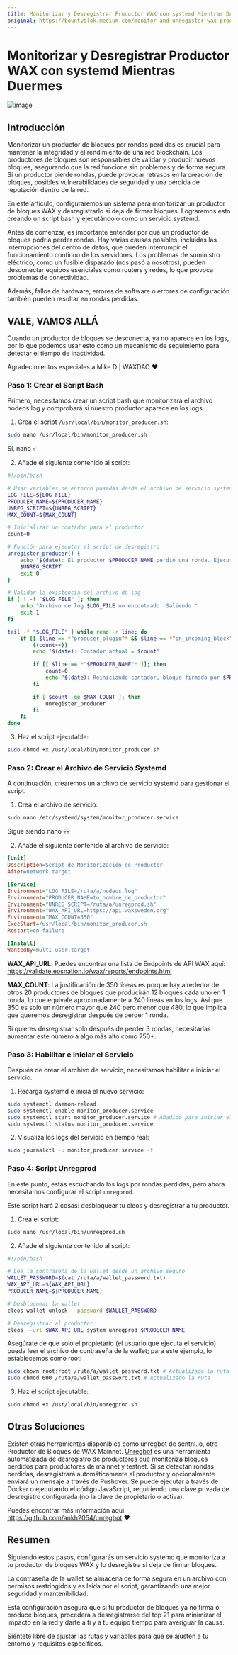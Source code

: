 ```yaml
---
title: Monitorizar y Desregistrar Productor WAX con systemd Mientras Duermes
original: https://bountyblok.medium.com/monitor-and-unregister-wax-producer-with-systemd-while-you-sleep-a97b45a45449
---
```


# Monitorizar y Desregistrar Productor WAX con systemd Mientras Duermes

![image](https://github.com/user-attachments/assets/3270300b-e1ac-4c20-919a-ec1c42fbc5d6)

## Introducción

Monitorizar un productor de bloques por rondas perdidas es crucial para mantener la integridad y el rendimiento de una red blockchain. Los productores de bloques son responsables de validar y producir nuevos bloques, asegurando que la red funcione sin problemas y de forma segura. Si un productor pierde rondas, puede provocar retrasos en la creación de bloques, posibles vulnerabilidades de seguridad y una pérdida de reputación dentro de la red.

En este artículo, configuraremos un sistema para monitorizar un productor de bloques WAX y desregistrarlo si deja de firmar bloques. Lograremos esto creando un script bash y ejecutándolo como un servicio systemd.

Antes de comenzar, es importante entender por qué un productor de bloques podría perder rondas. Hay varias causas posibles, incluidas las interrupciones del centro de datos, que pueden interrumpir el funcionamiento continuo de los servidores. Los problemas de suministro eléctrico, como un fusible disparado (nos pasó a nosotros), pueden desconectar equipos esenciales como routers y redes, lo que provoca problemas de conectividad.

Además, fallos de hardware, errores de software o errores de configuración también pueden resultar en rondas perdidas.

## VALE, VAMOS ALLÁ

Cuando un productor de bloques se desconecta, ya no aparece en los logs, por lo que podemos usar esto como un mecanismo de seguimiento para detectar el tiempo de inactividad.

Agradecimientos especiales a Mike D | WAXDAO ❤

### Paso 1: Crear el Script Bash

Primero, necesitamos crear un script bash que monitorizará el archivo nodeos.log y comprobará si nuestro productor aparece en los logs.

1. Crea el script `/usr/local/bin/monitor_producer.sh`:

```bash
sudo nano /usr/local/bin/monitor_producer.sh 
```

Sí, nano 💀

2. Añade el siguiente contenido al script:

```bash
#!/bin/bash

# Usar variables de entorno pasadas desde el archivo de servicio systemd
LOG_FILE=${LOG_FILE}
PRODUCER_NAME=${PRODUCER_NAME}
UNREG_SCRIPT=${UNREG_SCRIPT}
MAX_COUNT=${MAX_COUNT}

# Inicializar un contador para el productor
count=0

# Función para ejecutar el script de desregistro
unregister_producer() {
    echo "$(date): El productor $PRODUCER_NAME perdió una ronda. Ejecutando script de desregistro."
    $UNREG_SCRIPT
    exit 0
}

# Validar la existencia del archivo de log
if [ ! -f "$LOG_FILE" ]; then
    echo "Archivo de log $LOG_FILE no encontrado. Saliendo."
    exit 1
fi

tail -f "$LOG_FILE" | while read -r line; do
    if [[ $line == *"producer_plugin"* && $line == *"on_incoming_block"* ]]; then
        ((count++))
        echo "$(date): Contador actual = $count"

        if [[ $line == *"$PRODUCER_NAME"* ]]; then
            count=0
            echo "$(date): Reiniciando contador, bloque firmado por $PRODUCER_NAME"
        fi

        if [ $count -ge $MAX_COUNT ]; then
            unregister_producer
        fi
    fi
done
```

3. Haz el script ejecutable:

```bash
sudo chmod +x /usr/local/bin/monitor_producer.sh
```

### Paso 2: Crear el Archivo de Servicio Systemd

A continuación, crearemos un archivo de servicio systemd para gestionar el script.

1. Crea el archivo de servicio:

```bash
sudo nano /etc/systemd/system/monitor_producer.service
```

Sigue siendo nano 💀💀 

2. Añade el siguiente contenido al archivo de servicio:

```ini
[Unit]
Description=Script de Monitorización de Productor
After=network.target

[Service]
Environment="LOG_FILE=/ruta/a/nodeos.log"
Environment="PRODUCER_NAME=tu_nombre_de_productor"
Environment="UNREG_SCRIPT=/ruta/a/unregprod.sh"
Environment="WAX_API_URL=https://api.waxsweden.org"
Environment="MAX_COUNT=350"
ExecStart=/usr/local/bin/monitor_producer.sh
Restart=on-failure

[Install]
WantedBy=multi-user.target
```

**WAX_API_URL**: Puedes encontrar una lista de Endpoints de API WAX aquí: https://validate.eosnation.io/wax/reports/endpoints.html

**MAX_COUNT**: La justificación de 350 líneas es porque hay alrededor de otros 20 productores de bloques que producirán 12 bloques cada uno en 1 ronda, lo que equivale aproximadamente a 240 líneas en los logs. Así que 350 es solo un número mayor que 240 pero menor que 480, lo que implica que queremos desregistrar después de perder 1 ronda.

Si quieres desregistrar solo después de perder 3 rondas, necesitarías aumentar este número a algo más alto como 750+.

### Paso 3: Habilitar e Iniciar el Servicio

Después de crear el archivo de servicio, necesitamos habilitar e iniciar el servicio.

1. Recarga systemd e inicia el nuevo servicio:

```bash
sudo systemctl daemon-reload
sudo systemctl enable monitor_producer.service
sudo systemctl start monitor_producer.service # Añadido para iniciar el servicio
sudo systemctl status monitor_producer.service
```

2. Visualiza los logs del servicio en tiempo real:

```bash
sudo journalctl -u monitor_producer.service -f
```

### Paso 4: Script Unregprod

En este punto, estás escuchando los logs por rondas perdidas, pero ahora necesitamos configurar el script `unregprod`.

Este script hará 2 cosas: desbloquear tu cleos y desregistrar a tu productor.

1. Crea el script:

```bash
sudo nano /usr/local/bin/unregprod.sh
```

2. Añade el siguiente contenido al script:

```bash
#!/bin/bash

# Lee la contraseña de la wallet desde un archivo seguro
WALLET_PASSWORD=$(cat /ruta/a/wallet_password.txt)
WAX_API_URL=${WAX_API_URL}
PRODUCER_NAME=${PRODUCER_NAME}

# Desbloquear la wallet
cleos wallet unlock --password $WALLET_PASSWORD

# Desregistrar al productor
cleos --url $WAX_API_URL system unregprod $PRODUCER_NAME
```

Asegúrate de que solo el propietario (el usuario que ejecuta el servicio) pueda leer el archivo de contraseña de la wallet; para este ejemplo, lo establecemos como root:

```bash
sudo chown root:root /ruta/a/wallet_password.txt # Actualizado la ruta
sudo chmod 600 /ruta/a/wallet_password.txt # Actualizado la ruta
```

3. Haz el script ejecutable:

```bash
sudo chmod +x /usr/local/bin/unregprod.sh
```

## Otras Soluciones

Existen otras herramientas disponibles como unregbot de sentnl.io, otro Productor de Bloques de WAX Mainnet. [Unregbot](https://github.com/ankh2054/unregbot) es una herramienta automatizada de desregistro de productores que monitoriza bloques perdidos para productores de mainnet y testnet. Si se detectan rondas perdidas, desregistrará automáticamente al productor y opcionalmente enviará un mensaje a través de Pushover. Se puede ejecutar a través de Docker o ejecutando el código JavaScript, requiriendo una clave privada de desregistro configurada (no la clave de propietario o activa).

Puedes encontrar más información aquí: https://github.com/ankh2054/unregbot ❤

## Resumen

Siguiendo estos pasos, configurarás un servicio systemd que monitoriza a tu productor de bloques WAX y lo desregistra si deja de firmar bloques.

La contraseña de la wallet se almacena de forma segura en un archivo con permisos restringidos y es leída por el script, garantizando una mejor seguridad y mantenibilidad.

Esta configuración asegura que si tu productor de bloques ya no firma o produce bloques, procederá a desregistrarse del top 21 para minimizar el impacto en la red y darte a ti y a tu equipo tiempo para averiguar la causa.

Siéntete libre de ajustar las rutas y variables para que se ajusten a tu entorno y requisitos específicos. 